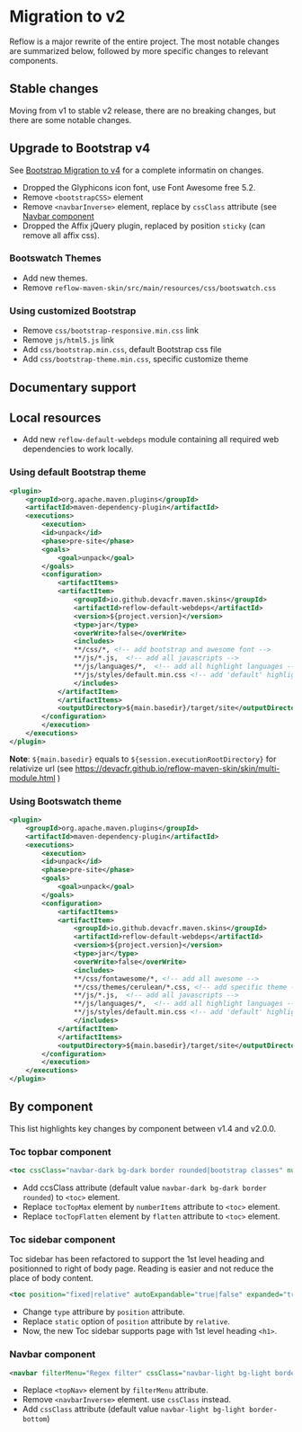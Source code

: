 # Migration to v2

Reflow is a major rewrite of the entire project. The most notable changes are summarized below, followed by more specific changes to relevant components.

## Stable changes

Moving from v1 to stable v2 release, there are no breaking changes, but there are some notable changes.

## Upgrade to Bootstrap v4

See [Bootstrap Migration to v4][bootstrap-migration] for a complete informatin on changes.

- Dropped the Glyphicons icon font, use Font Awesome free 5.2.
- Remove `<bootstrapCSS>` element
- Remove `<navbarInverse>` element, replace by `cssClass` attribute (see [Navbar component](#migration_toc_navbar_component)
- Dropped the Affix jQuery plugin, replaced by position `sticky` (can remove all affix css).

### Bootswatch Themes

- Add new themes.
- Remove `reflow-maven-skin/src/main/resources/css/bootswatch.css`

### Using customized Bootstrap

- Remove `css/bootstrap-responsive.min.css` link
- Remove `js/html5.js` link
- Add `css/bootstrap.min.css`, default Bootstrap css file
- Add `css/bootstrap-theme.min.css`, specific customize theme

## Documentary support

## Local resources

- Add new `reflow-default-webdeps` module containing all required web dependencies to work locally.

### Using default Bootstrap theme

```xml
<plugin>
    <groupId>org.apache.maven.plugins</groupId>
    <artifactId>maven-dependency-plugin</artifactId>
    <executions>
        <execution>
        <id>unpack</id>
        <phase>pre-site</phase>
        <goals>
            <goal>unpack</goal>
        </goals>
        <configuration>
            <artifactItems>
            <artifactItem>
                <groupId>io.github.devacfr.maven.skins</groupId>
                <artifactId>reflow-default-webdeps</artifactId>
                <version>${project.version}</version>
                <type>jar</type>
                <overWrite>false</overWrite>
                <includes>
                **/css/*, <!-- add bootstrap and awesome font -->
                **/js/*.js,  <!-- add all javascripts -->
                **/js/languages/*,  <!-- add all highlight languages -->
                **/js/styles/default.min.css <!-- add 'default' highlight style -->
                </includes>
            </artifactItem>
            </artifactItems>
            <outputDirectory>${main.basedir}/target/site</outputDirectory>
        </configuration>
        </execution>
    </executions>
</plugin>
```

**Note**: `${main.basedir}` equals to `${session.executionRootDirectory}` for relativize url (see https://devacfr.github.io/reflow-maven-skin/skin/multi-module.html )

### Using Bootswatch theme

```xml
<plugin>
    <groupId>org.apache.maven.plugins</groupId>
    <artifactId>maven-dependency-plugin</artifactId>
    <executions>
        <execution>
        <id>unpack</id>
        <phase>pre-site</phase>
        <goals>
            <goal>unpack</goal>
        </goals>
        <configuration>
            <artifactItems>
            <artifactItem>
                <groupId>io.github.devacfr.maven.skins</groupId>
                <artifactId>reflow-default-webdeps</artifactId>
                <version>${project.version}</version>
                <type>jar</type>
                <overWrite>false</overWrite>
                <includes>
                **/css/fontawesome/*, <!-- add all awesome -->
                **/css/themes/cerulean/*.css, <!-- add specific theme -->
                **/js/*.js,  <!-- add all javascripts -->
                **/js/languages/*,  <!-- add all highlight languages -->
                **/js/styles/default.min.css <!-- add 'default' highlight style -->
                </includes>
            </artifactItem>
            </artifactItems>
            <outputDirectory>${main.basedir}/target/site</outputDirectory>
        </configuration>
        </execution>
    </executions>
</plugin>
```

## By component

This list highlights key changes by component between v1.4 and v2.0.0.

### Toc topbar component

```xml
<toc cssClass="navbar-dark bg-dark border rounded|bootstrap classes" numberItems="number|-1" flatten="false|true">top</toc>
```

- Add ccsClass attribute (default value `navbar-dark bg-dark border rounded`) to `<toc>` element.
- Replace `tocTopMax` element by `numberItems` attribute to `<toc>` element.
- Replace `tocTopFlatten` element by `flatten` attribute to `<toc>` element.

### Toc sidebar component

Toc sidebar has been refactored to support the 1st level heading and positionned to right of body page. Reading is easier and not reduce the place of body content.

```xml
<toc position="fixed|relative" autoExpandable="true|false" expanded="true|false">sidebar</toc>
```

- Change `type` attribure by `position` attribute.
- Replace `static` option of `position` attribute by `relative`.
- Now, the new Toc sidebar supports page with 1st level heading `<h1>`.

### Navbar component

```xml
<navbar filterMenu="Regex filter" cssClass="navbar-light bg-light border-bottom|bootstrap classes">
```

- Replace `<topNav>` element by `filterMenu` attribute.
- Remove `<navbarInverse>` element. use `cssClass` instead.
- Add `cssClass` attribute (default value `navbar-light bg-light border-bottom`)

[bootstrap-migration]: https://getbootstrap.com/docs/4.1/migration

